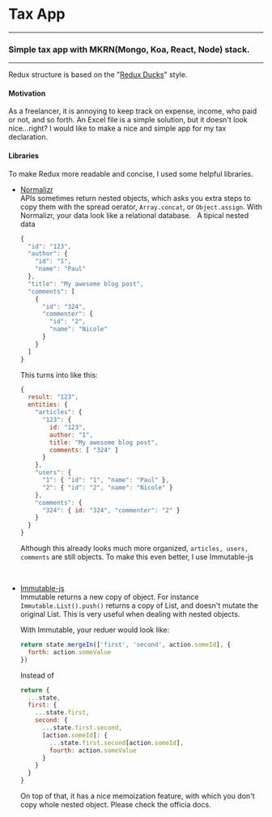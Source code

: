 # Tax App

---

### Simple tax app with MKRN(Mongo, Koa, React, Node) stack.

---

Redux structure is based on the "[Redux Ducks](https://github.com/erikras/ducks-modular-redux)" style.

#### Motivation

As a freelancer, it is annoying to keep track on expense, income, who paid or not, and so forth. An Excel file is a simple solution, but it doesn't look nice...right? I would like to make a nice and simple app for my tax declaration.

#### Libraries

To make Redux more readable and concise, I used some helpful libraries.

- [Normalizr](https://github.com/paularmstrong/normalizr)<br/>
  APIs sometimes return nested objects, which asks you extra steps to copy them with the spread oerator, `Array.concat`, or `Object.assign`. With Normalizr, your data look like a relational database.
  &nbsp;
  A tipical nested data

  ```javascript
  {
    "id": "123",
    "author": {
      "id": "1",
      "name": "Paul"
    },
    "title": "My awesome blog post",
    "comments": [
      {
        "id": "324",
        "commenter": {
          "id": "2",
          "name": "Nicole"
        }
      }
    ]
  }
  ```

  This turns into like this:

  ```javascript
  {
    result: "123",
    entities: {
      "articles": {
        "123": {
          id: "123",
          author: "1",
          title: "My awesome blog post",
          comments: [ "324" ]
        }
      },
      "users": {
        "1": { "id": "1", "name": "Paul" },
        "2": { "id": "2", "name": "Nicole" }
      },
      "comments": {
        "324": { id: "324", "commenter": "2" }
      }
    }
  }
  ```

  Although this already looks much more organized, `articles, users, comments` are still objects. To make this even better, I use Immutable-js
 <br/>

- [Immutable-js](https://github.com/facebook/immutable-js)
  <br/>
  Immutable returns a new copy of object. For instance `Immutable.List().push()` returns a copy of List, and doesn't mutate the original List. This is very useful when dealing with nested objects.
  &nbsp;

  With Immutable, your reduer would look like:

  ```javascript
  return state.mergeIn(['first', 'second', action.someId], {
    forth: action.someValue
  })
  ```

  Instead of

  ```javascript
  return {
    ...state,
    first: {
      ...state.first,
      second: {
        ...state.first.second,
        [action.someId]: {
          ...state.first.second[action.someId],
          fourth: action.someValue
        }
      }
    }
  }
  ```

  On top of that, it has a nice memoization feature, with which you don't copy whole nested object. Please check the officia docs.

  &nbsp;

